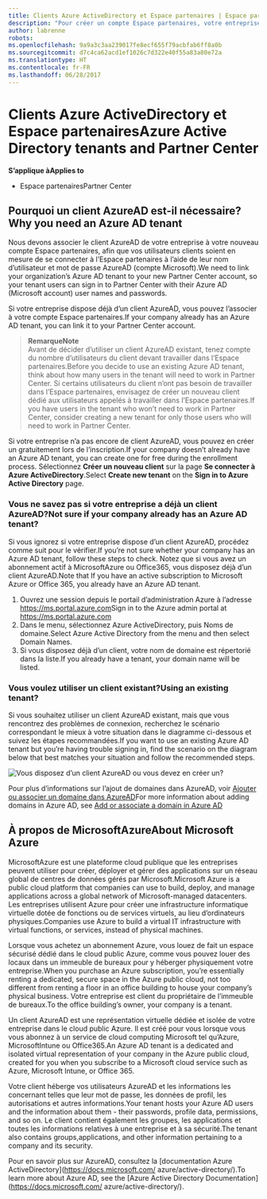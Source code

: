 ```yaml
---
title: Clients Azure ActiveDirectory et Espace partenaires | Espace partenaires
description: "Pour créer un compte Espace partenaires, votre entreprise doit avoir un client Azure ActiveDirectory (AzureAD). AzureAD est le service d’annuaire et de gestion des identités basé sur le cloud de Microsoft."
author: labrenne
robots: 
ms.openlocfilehash: 9a9a3c3aa239017fe8ecf655f79acbfab6ff8a0b
ms.sourcegitcommit: d7c4ca62acd1ef1026c7d322e40f55a83a80e72a
ms.translationtype: HT
ms.contentlocale: fr-FR
ms.lasthandoff: 06/28/2017
---
```

# <a name="azure-active-directory-tenants-and-partner-center"></a><span data-ttu-id="90ad8-104">Clients Azure ActiveDirectory et Espace partenaires</span><span class="sxs-lookup"><span data-stu-id="90ad8-104">Azure Active Directory tenants and Partner Center</span></span>  

**<span data-ttu-id="90ad8-105">S’applique à</span><span class="sxs-lookup"><span data-stu-id="90ad8-105">Applies to</span></span>**

-  <span data-ttu-id="90ad8-106">Espace partenaires</span><span class="sxs-lookup"><span data-stu-id="90ad8-106">Partner Center</span></span>

## <a name="why-you-need-an-azure-ad-tenant"></a><span data-ttu-id="90ad8-107">Pourquoi un client AzureAD est-il nécessaire?</span><span class="sxs-lookup"><span data-stu-id="90ad8-107">Why you need an Azure AD tenant</span></span>

<span data-ttu-id="90ad8-108">Nous devons associer le client AzureAD de votre entreprise à votre nouveau compte Espace partenaires, afin que vos utilisateurs clients soient en mesure de se connecter à l’Espace partenaires à l’aide de leur nom d’utilisateur et mot de passe AzureAD (compte Microsoft).</span><span class="sxs-lookup"><span data-stu-id="90ad8-108">We need to link your organization’s Azure AD tenant to your new Partner Center account, so your tenant users can sign in to Partner Center with their Azure AD (Microsoft account) user names and passwords.</span></span>

<span data-ttu-id="90ad8-109">Si votre entreprise dispose déjà d’un client AzureAD, vous pouvez l’associer à votre compte Espace partenaires.</span><span class="sxs-lookup"><span data-stu-id="90ad8-109">If your company already has an Azure AD tenant, you can link it to your Partner Center account.</span></span> 

>**<span data-ttu-id="90ad8-110">Remarque</span><span class="sxs-lookup"><span data-stu-id="90ad8-110">Note</span></span>**<br> <span data-ttu-id="90ad8-111">Avant de décider d’utiliser un client AzureAD existant, tenez compte du nombre d’utilisateurs du client devant travailler dans l’Espace partenaires.</span><span class="sxs-lookup"><span data-stu-id="90ad8-111">Before you decide to use an existing Azure AD tenant, think about how many users in the tenant will need to work in Partner Center.</span></span> <span data-ttu-id="90ad8-112">Si certains utilisateurs du client n’ont pas besoin de travailler dans l’Espace partenaires, envisagez de créer un nouveau client dédié aux utilisateurs appelés à travailler dans l’Espace partenaires.</span><span class="sxs-lookup"><span data-stu-id="90ad8-112">If you have users in the tenant who won’t need to work in Partner Center, consider creating a new tenant for only those users who will need to work in Partner Center.</span></span>

<span data-ttu-id="90ad8-113">Si votre entreprise n’a pas encore de client AzureAD, vous pouvez en créer un gratuitement lors de l’inscription.</span><span class="sxs-lookup"><span data-stu-id="90ad8-113">If your company doesn’t already have an Azure AD tenant, you can create one for free during the enrollment process.</span></span> <span data-ttu-id="90ad8-114">Sélectionnez **Créer un nouveau client** sur la page **Se connecter à Azure ActiveDirectory**.</span><span class="sxs-lookup"><span data-stu-id="90ad8-114">Select **Create new tenant** on the **Sign in to Azure Active Directory** page.</span></span> 

### <a name="not-sure-if-your-company-already-has-an-azure-ad-tenant"></a><span data-ttu-id="90ad8-115">Vous ne savez pas si votre entreprise a déjà un client AzureAD?</span><span class="sxs-lookup"><span data-stu-id="90ad8-115">Not sure if your company already has an Azure AD tenant?</span></span>

<span data-ttu-id="90ad8-116">Si vous ignorez si votre entreprise dispose d’un client AzureAD, procédez comme suit pour le vérifier.</span><span class="sxs-lookup"><span data-stu-id="90ad8-116">If you’re not sure whether your company has an Azure AD tenant, follow these steps to check.</span></span> <span data-ttu-id="90ad8-117">Notez que si vous avez un abonnement actif à MicrosoftAzure ou Office365, vous disposez déjà d’un client AzureAD.</span><span class="sxs-lookup"><span data-stu-id="90ad8-117">Note that If you have an active subscription to Microsoft Azure or Office 365, you already have an Azure AD tenant.</span></span>
1.  <span data-ttu-id="90ad8-118">Ouvrez une session depuis le portail d’administration Azure à l’adresse https://ms.portal.azure.com</span><span class="sxs-lookup"><span data-stu-id="90ad8-118">Sign in to the Azure admin portal at https://ms.portal.azure.com</span></span>
2.  <span data-ttu-id="90ad8-119">Dans le menu, sélectionnez Azure ActiveDirectory, puis Noms de domaine.</span><span class="sxs-lookup"><span data-stu-id="90ad8-119">Select Azure Active Directory from the menu and then select Domain Names.</span></span>
3.  <span data-ttu-id="90ad8-120">Si vous disposez déjà d’un client, votre nom de domaine est répertorié dans la liste.</span><span class="sxs-lookup"><span data-stu-id="90ad8-120">If you already have a tenant, your domain name will be listed.</span></span>

### <a name="using-an-existing-tenant"></a><span data-ttu-id="90ad8-121">Vous voulez utiliser un client existant?</span><span class="sxs-lookup"><span data-stu-id="90ad8-121">Using an existing tenant?</span></span>

<span data-ttu-id="90ad8-122">Si vous souhaitez utiliser un client AzureAD existant, mais que vous rencontrez des problèmes de connexion, recherchez le scénario correspondant le mieux à votre situation dans le diagramme ci-dessous et suivez les étapes recommandées.</span><span class="sxs-lookup"><span data-stu-id="90ad8-122">If you want to use an existing Azure AD tenant but you’re having trouble signing in, find the scenario on the diagram below that best matches your situation and follow the recommended steps.</span></span> 

![Vous disposez d’un client AzureAD ou vous devez en créer un?](images/onboardingAADFlow.png)

<span data-ttu-id="90ad8-124">Pour plus d’informations sur l’ajout de domaines dans AzureAD, voir [Ajouter ou associer un domaine dans AzureAD](https://docs.microsoft.com/azure/active-directory/active-directory-add-domain)</span><span class="sxs-lookup"><span data-stu-id="90ad8-124">For more information about adding domains in Azure AD, see [Add or associate a domain in Azure AD](https://docs.microsoft.com/azure/active-directory/active-directory-add-domain)</span></span>

## <a name="about-microsoft-azure"></a><span data-ttu-id="90ad8-125">À propos de MicrosoftAzure</span><span class="sxs-lookup"><span data-stu-id="90ad8-125">About Microsoft Azure</span></span>

<span data-ttu-id="90ad8-126">MicrosoftAzure est une plateforme cloud publique que les entreprises peuvent utiliser pour créer, déployer et gérer des applications sur un réseau global de centres de données gérés par Microsoft.</span><span class="sxs-lookup"><span data-stu-id="90ad8-126">Microsoft Azure is a public cloud platform that companies can use to build, deploy, and manage applications across a global network of Microsoft-managed datacenters.</span></span> <span data-ttu-id="90ad8-127">Les entreprises utilisent Azure pour créer une infrastructure informatique virtuelle dotée de fonctions ou de services virtuels, au lieu d’ordinateurs physiques.</span><span class="sxs-lookup"><span data-stu-id="90ad8-127">Companies use Azure to build a virtual IT infrastructure with virtual functions, or services, instead of physical machines.</span></span> 

<span data-ttu-id="90ad8-128">Lorsque vous achetez un abonnement Azure, vous louez de fait un espace sécurisé dédié dans le cloud public Azure, comme vous pouvez louer des locaux dans un immeuble de bureaux pour y héberger physiquement votre entreprise.</span><span class="sxs-lookup"><span data-stu-id="90ad8-128">When you purchase an Azure subscription, you’re essentially renting a dedicated, secure space in the Azure public cloud, not too different from renting a floor in an office building to house your company’s physical business.</span></span> <span data-ttu-id="90ad8-129">Votre entreprise est client du propriétaire de l’immeuble de bureaux.</span><span class="sxs-lookup"><span data-stu-id="90ad8-129">To the office building’s owner, your company is a tenant.</span></span> 

<span data-ttu-id="90ad8-130">Un client AzureAD est une représentation virtuelle dédiée et isolée de votre entreprise dans le cloud public Azure. Il est créé pour vous lorsque vous vous abonnez à un service de cloud computing Microsoft tel qu’Azure, MicrosoftIntune ou Office365.</span><span class="sxs-lookup"><span data-stu-id="90ad8-130">An Azure AD tenant is a dedicated and isolated virtual representation of your company in the Azure public cloud, created for you when you subscribe to a Microsoft cloud service such as Azure, Microsoft Intune, or Office 365.</span></span> 

<span data-ttu-id="90ad8-131">Votre client héberge vos utilisateurs AzureAD et les informations les concernant telles que leur mot de passe, les données de profil, les autorisations et autres informations.</span><span class="sxs-lookup"><span data-stu-id="90ad8-131">Your tenant hosts your Azure AD users and the information about them - their passwords, profile data, permissions, and so on.</span></span> <span data-ttu-id="90ad8-132">Le client contient également les groupes, les applications et toutes les informations relatives à une entreprise et à sa sécurité.</span><span class="sxs-lookup"><span data-stu-id="90ad8-132">The tenant also contains groups,applications, and other information pertaining to a company and its security.</span></span> 

<span data-ttu-id="90ad8-133">Pour en savoir plus sur AzureAD, consultez la [documentation Azure ActiveDirectory](https://docs.microsoft.com/ azure/active-directory/).</span><span class="sxs-lookup"><span data-stu-id="90ad8-133">To learn more about Azure AD, see the [Azure Active Directory Documentation](https://docs.microsoft.com/ azure/active-directory/).</span></span> 